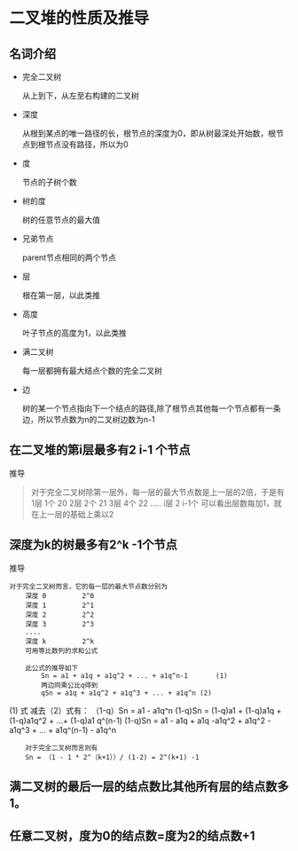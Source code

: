 # 二叉堆的性质及推导

## 名词介绍

- 完全二叉树

  从上到下，从左至右构建的二叉树

- 深度

  从根到某点的唯一路径的长，根节点的深度为0，即从树最深处开始数，根节点到根节点没有路径，所以为0

- 度

  节点的子树个数

- 树的度

  树的任意节点的最大值

- 兄弟节点

  parent节点相同的两个节点

- 层

  根在第一层，以此类推

- 高度

  叶子节点的高度为1，以此类推

- 满二叉树

  每一层都拥有最大结点个数的完全二叉树

- 边

  树的某一个节点指向下一个结点的路径,除了根节点其他每一个节点都有一条边，所以节点数为n的二叉树边数为n-1

## 在二叉堆的第i层最多有2 i-1 个节点

推导

> 对于完全二叉树除第一层外，每一层的最大节点数是上一层的2倍，于是有
>    		1层   1个  20
> 		2层    2个 21
>     		3层    4个 22
> 		.....
> 		 i层      2 i-1个
> 		可以看出层数每加1，就在上一层的基础上乘以2

## 深度为k的树最多有2^k -1个节点

推导

	对于完全二叉树而言，它的每一层的最大节点数分别为
		深度 0		 2^0
		深度 1		 2^1
		深度 2		 2^2
		深度 3		 2^3
		....
		深度 k		 2^k
		可用等比数列的求和公式	
		 
		此公式的推导如下
			Sn = a1 + a1q + a1q^2 + ... + a1q^n-1		(1)
			两边同乘公比q得到	
			qSn = a1q + a1q^2 + a1q^3 + ... + a1q^n	(2)
(1)	式 减去（2）式有：
（1-q）Sn = a1 - a1q^n
			(1-q)Sn = (1-q)a1 +  (1-q)a1q +  (1-q)a1q^2 + ...+  (1-q)a1 q^(n-1)
			(1-q)Sn = a1 - a1q + a1q -a1q^2 + a1q^2 -a1q^3 + ... + a1q^(n-1) - a1q^n

		对于完全二叉树而言则有
		Sn = （1 - 1 * 2^（k+1））/ (1-2) = 2^(k+1) -1
## 满二叉树的最后一层的结点数比其他所有层的结点数多1。

## 任意二叉树，度为0的结点数=度为2的结点数+1

